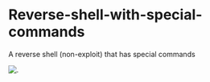 # Reverse-shell-with-special-commands

A reverse shell (non-exploit) that has special commands

<p><img align="center" src="https://resources.infosecinstitute.com/wp-content/uploads/110414_1037_ICMPReverse1.png" alt="."/></p>
